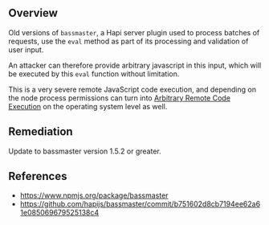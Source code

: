 ## Overview
Old versions of `bassmaster`, a Hapi server plugin used to process batches of requests, use the `eval` method as part of its processing and validation of user input.

An attacker can therefore provide arbitrary javascript in this input, which will be executed by this `eval` function without limitation.

This is a very severe remote JavaScript code execution, and depending on the node process permissions can turn into [Arbitrary Remote Code Execution](https://en.wikipedia.org/wiki/Arbitrary_code_execution) on the operating system level as well.

## Remediation
Update to bassmaster version 1.5.2 or greater.

## References
- https://www.npmjs.org/package/bassmaster
- https://github.com/hapijs/bassmaster/commit/b751602d8cb7194ee62a61e085069679525138c4
